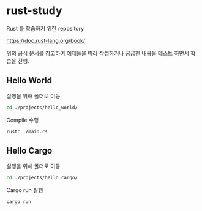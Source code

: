 # rust-study

Rust 를 학습하기 위한 repository

https://doc.rust-lang.org/book/

위의 공식 문서를 참고하여 예제들을 따라 작성하거나 궁금한 내용을 테스트 하면서 학습을 진행.


## Hello World 

실행을 위해 폴더로 이동

```sh
cd ./projects/hello_world/
```

Compile 수행

```sh
rustc ./main.rs
```

## Hello Cargo

실행을 위해 폴더로 이동

```sh
cd ./projects/hello_cargo/
```

Cargo run 실행


```sh
cargo run
```
